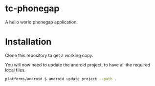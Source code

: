 tc-phonegap
===========

A hello world phonegap application.


Installation
============

Clone this repository to get a working copy.

You will now need to update the android project, to have all the required
local files.

```sh
platforms/android $ android update project --path .
```
